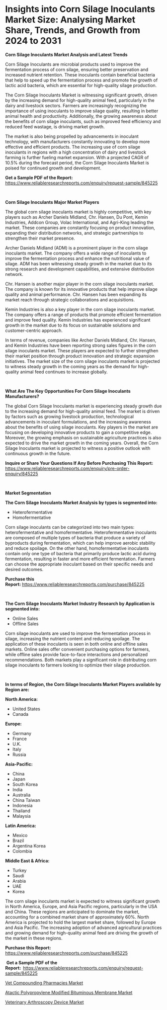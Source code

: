 <p><h1>Insights into Corn Silage Inoculants Market Size: Analysing Market Share, Trends, and Growth from 2024 to 2031</h1></p><p><strong>Corn Silage Inoculants Market Analysis and Latest Trends</strong></p>
<p><p>Corn Silage Inoculants are microbial products used to improve the fermentation process of corn silage, ensuring better preservation and increased nutrient retention. These inoculants contain beneficial bacteria that help to speed up the fermentation process and promote the growth of lactic acid bacteria, which are essential for high-quality silage production.</p><p>The Corn Silage Inoculants Market is witnessing significant growth, driven by the increasing demand for high-quality animal feed, particularly in the dairy and livestock sectors. Farmers are increasingly recognizing the importance of using inoculants to improve silage quality, resulting in better animal health and productivity. Additionally, the growing awareness about the benefits of corn silage inoculants, such as improved feed efficiency and reduced feed wastage, is driving market growth.</p><p>The market is also being propelled by advancements in inoculant technology, with manufacturers constantly innovating to develop more effective and efficient products. The increasing use of corn silage inoculants in regions with a high concentration of dairy and livestock farming is further fueling market expansion. With a projected CAGR of 10.5% during the forecast period, the Corn Silage Inoculants Market is poised for continued growth and development.</p></p>
<p><strong>Get a Sample PDF of the Report:&nbsp;</strong> <a href="https://www.reliableresearchreports.com/enquiry/request-sample/845225">https://www.reliableresearchreports.com/enquiry/request-sample/845225</a></p>
<p>&nbsp;</p>
<p><strong>Corn Silage Inoculants Major Market Players</strong></p>
<p><p>The global corn silage inoculants market is highly competitive, with key players such as Archer Daniels Midland, Chr. Hansen, Du Pont, Kemin Industries, Addcon Group, Volac International, and Agri-King leading the market. These companies are constantly focusing on product innovation, expanding their distribution networks, and strategic partnerships to strengthen their market presence.</p><p>Archer Daniels Midland (ADM) is a prominent player in the corn silage inoculants market. The company offers a wide range of inoculants to improve the fermentation process and enhance the nutritional value of silage. ADM has been witnessing steady growth in the market due to its strong research and development capabilities, and extensive distribution network.</p><p>Chr. Hansen is another major player in the corn silage inoculants market. The company is known for its innovative products that help improve silage quality and animal performance. Chr. Hansen has been expanding its market reach through strategic collaborations and acquisitions.</p><p>Kemin Industries is also a key player in the corn silage inoculants market. The company offers a range of products that promote efficient fermentation and improve feed quality. Kemin Industries has experienced significant growth in the market due to its focus on sustainable solutions and customer-centric approach.</p><p>In terms of revenue, companies like Archer Daniels Midland, Chr. Hansen, and Kemin Industries have been reporting strong sales figures in the corn silage inoculants market. These players are expected to further strengthen their market position through product innovation and strategic expansion initiatives. The market size of the corn silage inoculants market is projected to witness steady growth in the coming years as the demand for high-quality animal feed continues to increase globally.</p></p>
<p>&nbsp;</p>
<p><strong>What Are The Key Opportunities For Corn Silage Inoculants Manufacturers?</strong></p>
<p><p>The global Corn Silage Inoculants market is experiencing steady growth due to the increasing demand for high-quality animal feed. The market is driven by factors such as growing livestock production, technological advancements in inoculant formulations, and the increasing awareness about the benefits of using silage inoculants. Key players in the market are focusing on developing innovative products to gain a competitive edge. Moreover, the growing emphasis on sustainable agriculture practices is also expected to drive the market growth in the coming years. Overall, the Corn Silage Inoculants market is projected to witness a positive outlook with continuous growth in the future.</p></p>
<p><strong>Inquire or Share Your Questions If Any Before Purchasing This Report:</strong> <a href="https://www.reliableresearchreports.com/enquiry/pre-order-enquiry/845225">https://www.reliableresearchreports.com/enquiry/pre-order-enquiry/845225</a></p>
<p>&nbsp;</p>
<p><strong>Market Segmentation</strong></p>
<p><strong>The Corn Silage Inoculants Market Analysis by types is segmented into:</strong></p>
<p><ul><li>Heterofermentative</li><li>Homofermentative</li></ul></p>
<p><p>Corn silage inoculants can be categorized into two main types: heterofermentative and homofermentative. Heterofermentative inoculants are composed of multiple types of bacteria that produce a variety of byproducts during fermentation, which can help improve aerobic stability and reduce spoilage. On the other hand, homofermentative inoculants contain only one type of bacteria that primarily produce lactic acid during fermentation, resulting in faster and more efficient fermentation. Farmers can choose the appropriate inoculant based on their specific needs and desired outcomes.</p></p>
<p><strong>Purchase this Report:&nbsp;</strong><a href="https://www.reliableresearchreports.com/purchase/845225">https://www.reliableresearchreports.com/purchase/845225</a></p>
<p>&nbsp;</p>
<p><strong>The Corn Silage Inoculants Market Industry Research by Application is segmented into:</strong></p>
<p><ul><li>Online Sales</li><li>Offline Sales</li></ul></p>
<p><p>Corn silage inoculants are used to improve the fermentation process in silage, increasing the nutrient content and reducing spoilage. The application of these inoculants is seen in both online and offline sales markets. Online sales offer convenient purchasing options for farmers, while offline sales provide face-to-face interactions and personalized recommendations. Both markets play a significant role in distributing corn silage inoculants to farmers looking to optimize their silage production.</p></p>
<p>&nbsp;</p>
<p><strong>In terms of Region, the Corn Silage Inoculants Market Players available by Region are:</strong></p>
<p>
    <p> <strong> North America: </strong>
        <ul>
            <li>United States</li>
            <li>Canada</li>
        </ul>
        </p> 
    <p> <strong> Europe: </strong>
        <ul>
            <li>Germany</li>
            <li>France</li>
            <li>U.K.</li>
            <li>Italy</li>
            <li>Russia</li>
        </ul>
        </p> 
    <p> <strong> Asia-Pacific: </strong>
        <ul>
            <li>China</li>
            <li>Japan</li>
            <li>South Korea</li>
            <li>India</li>
            <li>Australia</li>
            <li>China Taiwan</li>
            <li>Indonesia</li>
            <li>Thailand</li>
            <li>Malaysia</li>
        </ul>
        </p> 
    <p> <strong> Latin America: </strong>
        <ul>
            <li>Mexico</li>
            <li>Brazil</li>
            <li>Argentina Korea</li>
            <li>Colombia</li>
        </ul>
        </p> 
    <p> <strong> Middle East & Africa: </strong>
        <ul>
            <li>Turkey</li>
            <li>Saudi</li>
            <li>Arabia</li>
            <li>UAE</li>
            <li>Korea</li>
        </ul>
    </p>
    </p>
<p><p>The corn silage inoculants market is expected to witness significant growth in North America, Europe, and Asia Pacific regions, particularly in the USA and China. These regions are anticipated to dominate the market, accounting for a combined market share of approximately 60%. North America is projected to hold the largest market share, followed by Europe and Asia Pacific. The increasing adoption of advanced agricultural practices and growing demand for high-quality animal feed are driving the growth of the market in these regions.</p></p>
<p><strong>Purchase this Report: </strong><a href="https://www.reliableresearchreports.com/purchase/845225">https://www.reliableresearchreports.com/purchase/845225</a></p>
<p>&nbsp;<strong>Get a Sample PDF of the Report:&nbsp;&nbsp;</strong><a href="https://www.reliableresearchreports.com/enquiry/request-sample/845225">https://www.reliableresearchreports.com/enquiry/request-sample/845225</a></p>
<p><strong></strong></p>
<p><p><a href="https://view.publitas.com/reportprime-1/vet-compounding-pharmacies-market-size-growing-and-forecasted-for-period-from-2023-2030-and-provides-complete-market-analysis-of-this-market/">Vet Compounding Pharmacies Market</a></p><p><a href="https://view.publitas.com/reportprime-1/atactic-polypropylene-modified-bituminous-membrane-market-with-the-goal-of-estimating-the-market-size-and-future-growth-potential-of-various-market-segments-based-on-component-applications-end-user-and-region/">Atactic Polypropylene Modified Bituminous Membrane Market</a></p><p><a href="https://view.publitas.com/reportprime-1/veterinary-arthroscopy-device-market-research-report-unlocks-analysis-on-the-market-financial-status-market-size-and-market-revenue-upto-2030/">Veterinary Arthroscopy Device Market</a></p></p>